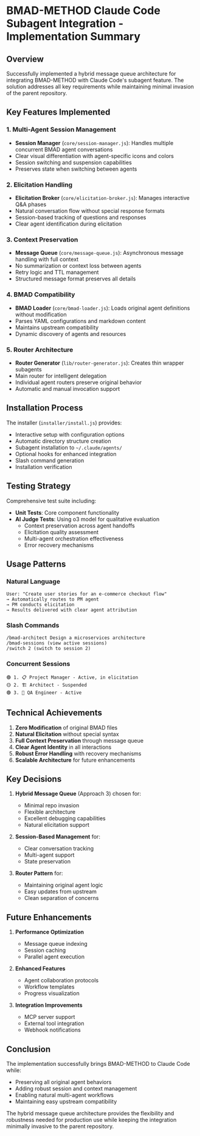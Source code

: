 # BMAD-METHOD Claude Code Subagent Integration - Implementation Summary

## Overview

Successfully implemented a hybrid message queue architecture for integrating BMAD-METHOD with Claude Code's subagent feature. The solution addresses all key requirements while maintaining minimal invasion of the parent repository.

## Key Features Implemented

### 1. Multi-Agent Session Management
- **Session Manager** (`core/session-manager.js`): Handles multiple concurrent BMAD agent conversations
- Clear visual differentiation with agent-specific icons and colors
- Session switching and suspension capabilities
- Preserves state when switching between agents

### 2. Elicitation Handling
- **Elicitation Broker** (`core/elicitation-broker.js`): Manages interactive Q&A phases
- Natural conversation flow without special response formats
- Session-based tracking of questions and responses
- Clear agent identification during elicitation

### 3. Context Preservation
- **Message Queue** (`core/message-queue.js`): Asynchronous message handling with full context
- No summarization or context loss between agents
- Retry logic and TTL management
- Structured message format preserves all details

### 4. BMAD Compatibility
- **BMAD Loader** (`core/bmad-loader.js`): Loads original agent definitions without modification
- Parses YAML configurations and markdown content
- Maintains upstream compatibility
- Dynamic discovery of agents and resources

### 5. Router Architecture
- **Router Generator** (`lib/router-generator.js`): Creates thin wrapper subagents
- Main router for intelligent delegation
- Individual agent routers preserve original behavior
- Automatic and manual invocation support

## Installation Process

The installer (`installer/install.js`) provides:
- Interactive setup with configuration options
- Automatic directory structure creation
- Subagent installation to `~/.claude/agents/`
- Optional hooks for enhanced integration
- Slash command generation
- Installation verification

## Testing Strategy

Comprehensive test suite including:
- **Unit Tests**: Core component functionality
- **AI Judge Tests**: Using o3 model for qualitative evaluation
  - Context preservation across agent handoffs
  - Elicitation quality assessment
  - Multi-agent orchestration effectiveness
  - Error recovery mechanisms

## Usage Patterns

### Natural Language
```
User: "Create user stories for an e-commerce checkout flow"
→ Automatically routes to PM agent
→ PM conducts elicitation
→ Results delivered with clear agent attribution
```

### Slash Commands
```
/bmad-architect Design a microservices architecture
/bmad-sessions (view active sessions)
/switch 2 (switch to session 2)
```

### Concurrent Sessions
```
🟢 1. 📋 Project Manager - Active, in elicitation
🟡 2. 🏗️ Architect - Suspended
🟢 3. 🐛 QA Engineer - Active
```

## Technical Achievements

1. **Zero Modification** of original BMAD files
2. **Natural Elicitation** without special syntax
3. **Full Context Preservation** through message queue
4. **Clear Agent Identity** in all interactions
5. **Robust Error Handling** with recovery mechanisms
6. **Scalable Architecture** for future enhancements

## Key Decisions

1. **Hybrid Message Queue** (Approach 3) chosen for:
   - Minimal repo invasion
   - Flexible architecture
   - Excellent debugging capabilities
   - Natural elicitation support

2. **Session-Based Management** for:
   - Clear conversation tracking
   - Multi-agent support
   - State preservation

3. **Router Pattern** for:
   - Maintaining original agent logic
   - Easy updates from upstream
   - Clean separation of concerns

## Future Enhancements

1. **Performance Optimization**
   - Message queue indexing
   - Session caching
   - Parallel agent execution

2. **Enhanced Features**
   - Agent collaboration protocols
   - Workflow templates
   - Progress visualization

3. **Integration Improvements**
   - MCP server support
   - External tool integration
   - Webhook notifications

## Conclusion

The implementation successfully brings BMAD-METHOD to Claude Code while:
- Preserving all original agent behaviors
- Adding robust session and context management
- Enabling natural multi-agent workflows
- Maintaining easy upstream compatibility

The hybrid message queue architecture provides the flexibility and robustness needed for production use while keeping the integration minimally invasive to the parent repository.